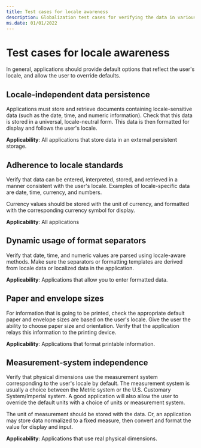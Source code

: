 ```yaml
---
title: Test cases for locale awareness
description: Globalization test cases for verifying the data in various regional settings.
ms.date: 01/01/2022
---
```


# Test cases for locale awareness

In general, applications should provide default options that reflect the user's locale, and allow the user to override defaults.

## Locale-independent data persistence

Applications must store and retrieve documents containing locale-sensitive data (such as the date, time, and numeric information).
Check that this data is stored in a universal, locale-neutral form.
This data is then formatted for display and follows the user's locale.

**Applicability**: All applications that store data in an external persistent storage.

## Adherence to locale standards

Verify that data can be entered, interpreted, stored, and retrieved in a manner consistent with the user's locale.
Examples of locale-specific data are date, time, currency, and numbers.

Currency values should be stored with the unit of currency, and formatted with the corresponding currency symbol for display.

**Applicability**: All applications

## Dynamic usage of format separators

Verify that date, time, and numeric values are parsed using locale-aware methods.
Make sure the separators or formatting templates are derived from locale data or localized data in the application.

**Applicability**: Applications that allow you to enter formatted data.

## Paper and envelope sizes

For information that is going to be printed, check the appropriate default paper and envelope sizes are based on the user's locale.
Give the user the ability to choose paper size and orientation.
Verify that the application relays this information to the printing device.

**Applicability**: Applications that format printable information.

## Measurement-system independence

Verify that physical dimensions use the measurement system corresponding to the user's locale by default.
The measurement system is usually a choice between the Metric system or the U.S. Customary System/Imperial system.
A good application will also allow the user to override the default units with a choice of units or measurement system.

The unit of measurement should be stored with the data.
Or, an application may store data normalized to a fixed measure, then convert and format the value for display and input.

**Applicability**: Applications that use real physical dimensions.

